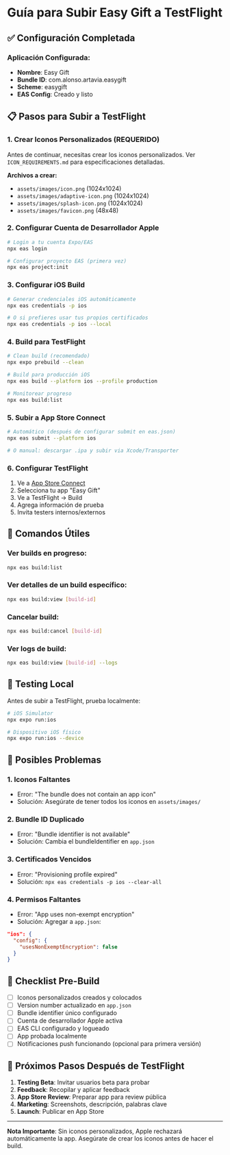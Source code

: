 # Guía para Subir Easy Gift a TestFlight

## ✅ Configuración Completada

### Aplicación Configurada:
- **Nombre**: Easy Gift
- **Bundle ID**: com.alonso.artavia.easygift 
- **Scheme**: easygift
- **EAS Config**: Creado y listo

## 📋 Pasos para Subir a TestFlight

### 1. **Crear Iconos Personalizados** (REQUERIDO)
Antes de continuar, necesitas crear los iconos personalizados. Ver `ICON_REQUIREMENTS.md` para especificaciones detalladas.

**Archivos a crear:**
- `assets/images/icon.png` (1024x1024)
- `assets/images/adaptive-icon.png` (1024x1024) 
- `assets/images/splash-icon.png` (1024x1024)
- `assets/images/favicon.png` (48x48)

### 2. **Configurar Cuenta de Desarrollador Apple**

```bash
# Login a tu cuenta Expo/EAS
npx eas login

# Configurar proyecto EAS (primera vez)
npx eas project:init
```

### 3. **Configurar iOS Build**

```bash
# Generar credenciales iOS automáticamente
npx eas credentials -p ios

# O si prefieres usar tus propios certificados
npx eas credentials -p ios --local
```

### 4. **Build para TestFlight**

```bash
# Clean build (recomendado)
npx expo prebuild --clean

# Build para producción iOS
npx eas build --platform ios --profile production

# Monitorear progreso
npx eas build:list
```

### 5. **Subir a App Store Connect**

```bash
# Automático (después de configurar submit en eas.json)
npx eas submit --platform ios

# O manual: descargar .ipa y subir via Xcode/Transporter
```

### 6. **Configurar TestFlight**

1. Ve a [App Store Connect](https://appstoreconnect.apple.com)
2. Selecciona tu app "Easy Gift"
3. Ve a TestFlight → Build
4. Agrega información de prueba
5. Invita testers internos/externos

## 🔧 Comandos Útiles

### Ver builds en progreso:
```bash
npx eas build:list
```

### Ver detalles de un build específico:
```bash
npx eas build:view [build-id]
```

### Cancelar build:
```bash
npx eas build:cancel [build-id]
```

### Ver logs de build:
```bash
npx eas build:view [build-id] --logs
```

## 📱 Testing Local

Antes de subir a TestFlight, prueba localmente:

```bash
# iOS Simulator
npx expo run:ios

# Dispositivo iOS físico
npx expo run:ios --device
```

## 🚨 Posibles Problemas

### 1. **Iconos Faltantes**
- Error: "The bundle does not contain an app icon"
- Solución: Asegúrate de tener todos los iconos en `assets/images/`

### 2. **Bundle ID Duplicado**
- Error: "Bundle identifier is not available"
- Solución: Cambia el bundleIdentifier en `app.json`

### 3. **Certificados Vencidos**
- Error: "Provisioning profile expired"
- Solución: `npx eas credentials -p ios --clear-all`

### 4. **Permisos Faltantes**
- Error: "App uses non-exempt encryption"
- Solución: Agregar a `app.json`:
```json
"ios": {
  "config": {
    "usesNonExemptEncryption": false
  }
}
```

## 📝 Checklist Pre-Build

- [ ] Iconos personalizados creados y colocados
- [ ] Version number actualizado en `app.json`
- [ ] Bundle identifier único configurado
- [ ] Cuenta de desarrollador Apple activa
- [ ] EAS CLI configurado y logueado
- [ ] App probada localmente
- [ ] Notificaciones push funcionando (opcional para primera versión)

## 🎯 Próximos Pasos Después de TestFlight

1. **Testing Beta**: Invitar usuarios beta para probar
2. **Feedback**: Recopilar y aplicar feedback
3. **App Store Review**: Preparar app para review pública
4. **Marketing**: Screenshots, descripción, palabras clave
5. **Launch**: Publicar en App Store

---

**Nota Importante**: Sin iconos personalizados, Apple rechazará automáticamente la app. Asegúrate de crear los iconos antes de hacer el build.